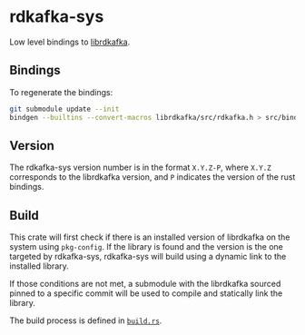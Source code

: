# rdkafka-sys

Low level bindings to [librdkafka](https://github.com/edenhill/librdkafka).

## Bindings

To regenerate the bindings:

``` bash
git submodule update --init
bindgen --builtins --convert-macros librdkafka/src/rdkafka.h > src/bindings/{platform}.rs
```

## Version

The rdkafka-sys version number is in the format `X.Y.Z-P`, where `X.Y.Z`
corresponds to the librdkafka version, and `P` indicates the version of the
rust bindings.

## Build

This crate will first check if there is an installed version of librdkafka on
the system using `pkg-config`. If the library is found and the version is the
one targeted by rdkafka-sys, rdkafka-sys will build using a dynamic link to the
installed library.

If those conditions are not met, a submodule with the librdkafka sourced pinned
to a specific commit will be used to compile and statically link the library.

The build process is defined in [`build.rs`].

[`build.rs`]: https://github.com/fede1024/rust-rdkafka/blob/master/rdkafka-sys/build.rs
